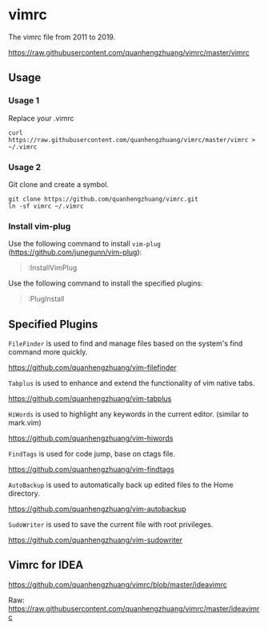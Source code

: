 # vimrc

The vimrc file from 2011 to 2019.

https://raw.githubusercontent.com/quanhengzhuang/vimrc/master/vimrc

## Usage

### Usage 1

Replace your .vimrc
``` shell
curl https://raw.githubusercontent.com/quanhengzhuang/vimrc/master/vimrc > ~/.vimrc
```

### Usage 2

Git clone and create a symbol.
```shell
git clone https://github.com/quanhengzhuang/vimrc.git
ln -sf vimrc ~/.vimrc
```

### Install vim-plug
Use the following command to install `vim-plug` (https://github.com/junegunn/vim-plug):
> :InstallVimPlug

Use the following command to install the specified plugins:
> :PlugInstall

## Specified Plugins

`FileFinder` is used to find and manage files based on the system's find command more quickly.

https://github.com/quanhengzhuang/vim-filefinder

`Tabplus` is used to enhance and extend the functionality of vim native tabs.

https://github.com/quanhengzhuang/vim-tabplus

`HiWords` is used to highlight any keywords in the current editor. (similar to mark.vim)

https://github.com/quanhengzhuang/vim-hiwords

`FindTags` is used for code jump, base on ctags file.

https://github.com/quanhengzhuang/vim-findtags

`AutoBackup` is used to automatically back up edited files to the Home directory.

https://github.com/quanhengzhuang/vim-autobackup

`SudoWriter` is used to save the current file with root privileges.

https://github.com/quanhengzhuang/vim-sudowriter


## Vimrc for IDEA
https://github.com/quanhengzhuang/vimrc/blob/master/ideavimrc

Raw:
https://raw.githubusercontent.com/quanhengzhuang/vimrc/master/ideavimrc

